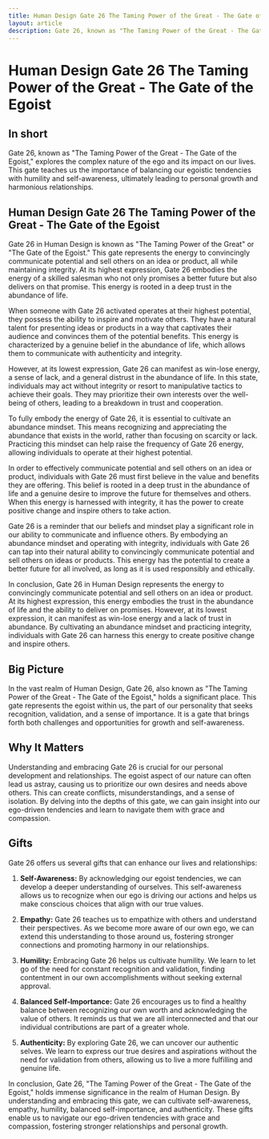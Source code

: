 ```yaml
---
title: Human Design Gate 26 The Taming Power of the Great - The Gate of the Egoist
layout: article
description: Gate 26, known as "The Taming Power of the Great - The Gate of the Egoist," explores the complex nature of the ego and its impact on our lives. This gate teaches us the importance of balancing our egoistic tendencies with humility and self-awareness, ultimately leading to personal growth and harmonious relationships.
---
```

# Human Design Gate 26 The Taming Power of the Great - The Gate of the Egoist
## In short
 Gate 26, known as "The Taming Power of the Great - The Gate of the Egoist," explores the complex nature of the ego and its impact on our lives. This gate teaches us the importance of balancing our egoistic tendencies with humility and self-awareness, ultimately leading to personal growth and harmonious relationships.

## Human Design Gate 26 The Taming Power of the Great - The Gate of the Egoist
Gate 26 in Human Design is known as "The Taming Power of the Great" or "The Gate of the Egoist." This gate represents the energy to convincingly communicate potential and sell others on an idea or product, all while maintaining integrity. At its highest expression, Gate 26 embodies the energy of a skilled salesman who not only promises a better future but also delivers on that promise. This energy is rooted in a deep trust in the abundance of life.

When someone with Gate 26 activated operates at their highest potential, they possess the ability to inspire and motivate others. They have a natural talent for presenting ideas or products in a way that captivates their audience and convinces them of the potential benefits. This energy is characterized by a genuine belief in the abundance of life, which allows them to communicate with authenticity and integrity.

However, at its lowest expression, Gate 26 can manifest as win-lose energy, a sense of lack, and a general distrust in the abundance of life. In this state, individuals may act without integrity or resort to manipulative tactics to achieve their goals. They may prioritize their own interests over the well-being of others, leading to a breakdown in trust and cooperation.

To fully embody the energy of Gate 26, it is essential to cultivate an abundance mindset. This means recognizing and appreciating the abundance that exists in the world, rather than focusing on scarcity or lack. Practicing this mindset can help raise the frequency of Gate 26 energy, allowing individuals to operate at their highest potential.

In order to effectively communicate potential and sell others on an idea or product, individuals with Gate 26 must first believe in the value and benefits they are offering. This belief is rooted in a deep trust in the abundance of life and a genuine desire to improve the future for themselves and others. When this energy is harnessed with integrity, it has the power to create positive change and inspire others to take action.

Gate 26 is a reminder that our beliefs and mindset play a significant role in our ability to communicate and influence others. By embodying an abundance mindset and operating with integrity, individuals with Gate 26 can tap into their natural ability to convincingly communicate potential and sell others on ideas or products. This energy has the potential to create a better future for all involved, as long as it is used responsibly and ethically.

In conclusion, Gate 26 in Human Design represents the energy to convincingly communicate potential and sell others on an idea or product. At its highest expression, this energy embodies the trust in the abundance of life and the ability to deliver on promises. However, at its lowest expression, it can manifest as win-lose energy and a lack of trust in abundance. By cultivating an abundance mindset and practicing integrity, individuals with Gate 26 can harness this energy to create positive change and inspire others.
## Big Picture

In the vast realm of Human Design, Gate 26, also known as "The Taming Power of the Great - The Gate of the Egoist," holds a significant place. This gate represents the egoist within us, the part of our personality that seeks recognition, validation, and a sense of importance. It is a gate that brings forth both challenges and opportunities for growth and self-awareness.

## Why It Matters

Understanding and embracing Gate 26 is crucial for our personal development and relationships. The egoist aspect of our nature can often lead us astray, causing us to prioritize our own desires and needs above others. This can create conflicts, misunderstandings, and a sense of isolation. By delving into the depths of this gate, we can gain insight into our ego-driven tendencies and learn to navigate them with grace and compassion.

## Gifts

Gate 26 offers us several gifts that can enhance our lives and relationships:

1. **Self-Awareness:** By acknowledging our egoist tendencies, we can develop a deeper understanding of ourselves. This self-awareness allows us to recognize when our ego is driving our actions and helps us make conscious choices that align with our true values.

2. **Empathy:** Gate 26 teaches us to empathize with others and understand their perspectives. As we become more aware of our own ego, we can extend this understanding to those around us, fostering stronger connections and promoting harmony in our relationships.

3. **Humility:** Embracing Gate 26 helps us cultivate humility. We learn to let go of the need for constant recognition and validation, finding contentment in our own accomplishments without seeking external approval.

4. **Balanced Self-Importance:** Gate 26 encourages us to find a healthy balance between recognizing our own worth and acknowledging the value of others. It reminds us that we are all interconnected and that our individual contributions are part of a greater whole.

5. **Authenticity:** By exploring Gate 26, we can uncover our authentic selves. We learn to express our true desires and aspirations without the need for validation from others, allowing us to live a more fulfilling and genuine life.

In conclusion, Gate 26, "The Taming Power of the Great - The Gate of the Egoist," holds immense significance in the realm of Human Design. By understanding and embracing this gate, we can cultivate self-awareness, empathy, humility, balanced self-importance, and authenticity. These gifts enable us to navigate our ego-driven tendencies with grace and compassion, fostering stronger relationships and personal growth.